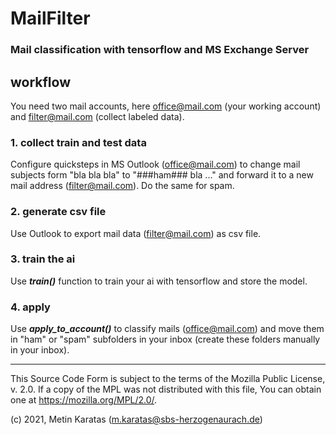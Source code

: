 # MailFilter
### Mail classification with tensorflow and MS Exchange Server

## workflow
You need two mail accounts, here office@mail.com (your working account) and filter@mail.com (collect labeled data).

### 1. collect train and test data
Configure quicksteps in MS Outlook (office@mail.com) to change mail subjects form "bla bla bla" to "###ham### bla ..." and forward it to a new mail address (filter@mail.com). Do the same for spam.

### 2. generate csv file
Use Outlook to export mail data (filter@mail.com) as csv file.

### 3. train the ai
Use ***train()*** function to train your ai with tensorflow and store the model.

### 4. apply
Use ***apply_to_account()*** to classify mails (office@mail.com) and move them in "ham" or "spam" subfolders in your inbox (create these folders manually in your inbox).

___________________________________________________________________________________________

This Source Code Form is subject to the terms of the Mozilla Public
License, v. 2.0. If a copy of the MPL was not distributed with this
file, You can obtain one at https://mozilla.org/MPL/2.0/.

(c) 2021, Metin Karatas (m.karatas@sbs-herzogenaurach.de)

